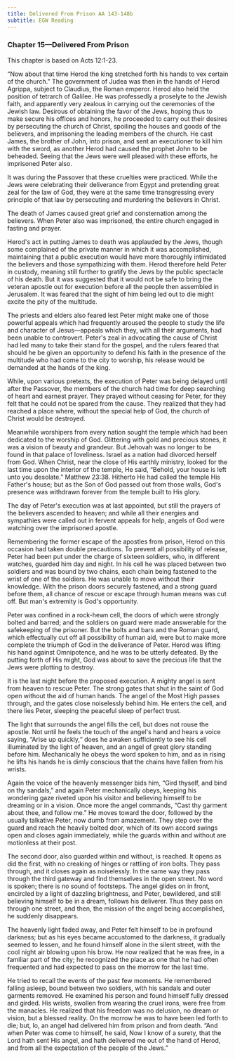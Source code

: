 ```yaml
---
title: Delivered From Prison AA 143-148b
subtitle: EGW Reading
---
```


### Chapter 15—Delivered From Prison

This chapter is based on Acts 12:1-23.

“Now about that time Herod the king stretched forth his hands to vex certain of the church.” The government of Judea was then in the hands of Herod Agrippa, subject to Claudius, the Roman emperor. Herod also held the position of tetrarch of Galilee. He was professedly a proselyte to the Jewish faith, and apparently very zealous in carrying out the ceremonies of the Jewish law. Desirous of obtaining the favor of the Jews, hoping thus to make secure his offices and honors, he proceeded to carry out their desires by persecuting the church of Christ, spoiling the houses and goods of the believers, and imprisoning the leading members of the church. He cast James, the brother of John, into prison, and sent an executioner to kill him with the sword, as another Herod had caused the prophet John to be beheaded. Seeing that the Jews were well pleased with these efforts, he imprisoned Peter also.

It was during the Passover that these cruelties were practiced. While the Jews were celebrating their deliverance from Egypt and pretending great zeal for the law of God, they were at the same time transgressing every principle of that law by persecuting and murdering the believers in Christ.

The death of James caused great grief and consternation among the believers. When Peter also was imprisoned, the entire church engaged in fasting and prayer.

Herod's act in putting James to death was applauded by the Jews, though some complained of the private manner in which it was accomplished, maintaining that a public execution would have more thoroughly intimidated the believers and those sympathizing with them. Herod therefore held Peter in custody, meaning still further to gratify the Jews by the public spectacle of his death. But it was suggested that it would not be safe to bring the veteran apostle out for execution before all the people then assembled in Jerusalem. It was feared that the sight of him being led out to die might excite the pity of the multitude.

The priests and elders also feared lest Peter might make one of those powerful appeals which had frequently aroused the people to study the life and character of Jesus—appeals which they, with all their arguments, had been unable to controvert. Peter's zeal in advocating the cause of Christ had led many to take their stand for the gospel, and the rulers feared that should he be given an opportunity to defend his faith in the presence of the multitude who had come to the city to worship, his release would be demanded at the hands of the king.

While, upon various pretexts, the execution of Peter was being delayed until after the Passover, the members of the church had time for deep searching of heart and earnest prayer. They prayed without ceasing for Peter, for they felt that he could not be spared from the cause. They realized that they had reached a place where, without the special help of God, the church of Christ would be destroyed.

Meanwhile worshipers from every nation sought the temple which had been dedicated to the worship of God. Glittering with gold and precious stones, it was a vision of beauty and grandeur. But Jehovah was no longer to be found in that palace of loveliness. Israel as a nation had divorced herself from God. When Christ, near the close of His earthly ministry, looked for the last time upon the interior of the temple, He said, “Behold, your house is left unto you desolate.” Matthew 23:38. Hitherto He had called the temple His Father's house; but as the Son of God passed out from those walls, God's presence was withdrawn forever from the temple built to His glory.

The day of Peter's execution was at last appointed, but still the prayers of the believers ascended to heaven; and while all their energies and sympathies were called out in fervent appeals for help, angels of God were watching over the imprisoned apostle.

Remembering the former escape of the apostles from prison, Herod on this occasion had taken double precautions. To prevent all possibility of release, Peter had been put under the charge of sixteen soldiers, who, in different watches, guarded him day and night. In his cell he was placed between two soldiers and was bound by two chains, each chain being fastened to the wrist of one of the soldiers. He was unable to move without their knowledge. With the prison doors securely fastened, and a strong guard before them, all chance of rescue or escape through human means was cut off. But man's extremity is God's opportunity.

Peter was confined in a rock-hewn cell, the doors of which were strongly bolted and barred; and the soldiers on guard were made answerable for the safekeeping of the prisoner. But the bolts and bars and the Roman guard, which effectually cut off all possibility of human aid, were but to make more complete the triumph of God in the deliverance of Peter. Herod was lifting his hand against Omnipotence, and he was to be utterly defeated. By the putting forth of His might, God was about to save the precious life that the Jews were plotting to destroy.

It is the last night before the proposed execution. A mighty angel is sent from heaven to rescue Peter. The strong gates that shut in the saint of God open without the aid of human hands. The angel of the Most High passes through, and the gates close noiselessly behind him. He enters the cell, and there lies Peter, sleeping the peaceful sleep of perfect trust.

The light that surrounds the angel fills the cell, but does not rouse the apostle. Not until he feels the touch of the angel's hand and hears a voice saying, “Arise up quickly,“ does he awaken sufficiently to see his cell illuminated by the light of heaven, and an angel of great glory standing before him. Mechanically he obeys the word spoken to him, and as in rising he lifts his hands he is dimly conscious that the chains have fallen from his wrists.

Again the voice of the heavenly messenger bids him, “Gird thyself, and bind on thy sandals,” and again Peter mechanically obeys, keeping his wondering gaze riveted upon his visitor and believing himself to be dreaming or in a vision. Once more the angel commands, “Cast thy garment about thee, and follow me.” He moves toward the door, followed by the usually talkative Peter, now dumb from amazement. They step over the guard and reach the heavily bolted door, which of its own accord swings open and closes again immediately, while the guards within and without are motionless at their post.

The second door, also guarded within and without, is reached. It opens as did the first, with no creaking of hinges or rattling of iron bolts. They pass through, and it closes again as noiselessly. In the same way they pass through the third gateway and find themselves in the open street. No word is spoken; there is no sound of footsteps. The angel glides on in front, encircled by a light of dazzling brightness, and Peter, bewildered, and still believing himself to be in a dream, follows his deliverer. Thus they pass on through one street, and then, the mission of the angel being accomplished, he suddenly disappears.

The heavenly light faded away, and Peter felt himself to be in profound darkness; but as his eyes became accustomed to the darkness, it gradually seemed to lessen, and he found himself alone in the silent street, with the cool night air blowing upon his brow. He now realized that he was free, in a familiar part of the city; he recognized the place as one that he had often frequented and had expected to pass on the morrow for the last time.

He tried to recall the events of the past few moments. He remembered falling asleep, bound between two soldiers, with his sandals and outer garments removed. He examined his person and found himself fully dressed and girded. His wrists, swollen from wearing the cruel irons, were free from the manacles. He realized that his freedom was no delusion, no dream or vision, but a blessed reality. On the morrow he was to have been led forth to die; but, lo, an angel had delivered him from prison and from death. “And when Peter was come to himself, he said, Now I know of a surety, that the Lord hath sent His angel, and hath delivered me out of the hand of Herod, and from all the expectation of the people of the Jews.”